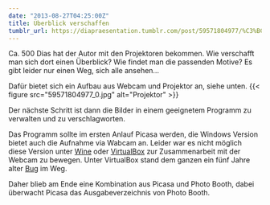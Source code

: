 ```yaml
---
date: "2013-08-27T04:25:00Z"
title: Überblick verschaffen
tumblr_url: https://diapraesentation.tumblr.com/post/59571804977/%C3%BCberblick-verschaffen
---
```

Ca. 500 Dias hat der Autor mit den Projektoren bekommen. Wie verschafft man sich dort einen Überblick? Wie findet man die passenden Motive? Es gibt leider nur einen Weg, sich alle ansehen…

Dafür bietet sich ein Aufbau aus Webcam und Projektor an, siehe unten.
{{< figure src="59571804977_0.jpg" alt="Projektor" >}}

Der nächste Schritt ist dann die Bilder in einem geeignetem Programm zu verwalten und zu verschlagworten.

Das Programm sollte im ersten Anlauf Picasa werden, die Windows Version bietet auch die Aufnahme via Wabcam an. Leider war es nicht möglich diese Version unter [Wine](http://www.winehq.org/ "Wine") oder [VirtualBox](https://www.virtualbox.org/ "VirtualBox") zur Zusammenarbeit mit der Webcam zu bewegen. Unter VirtualBox stand dem ganzen ein fünf Jahre alter [Bug](https://www.virtualbox.org/ticket/242 "VirtualBox Bug") im Weg.

Daher blieb am Ende eine Kombination aus Picasa und Photo Booth, dabei überwacht Picasa das Ausgabeverzeichnis von Photo Booth.
